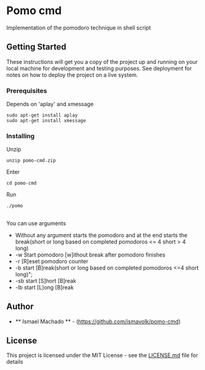 # Pomo cmd

Implementation of the pomodoro technique in shell script

## Getting Started

These instructions will get you a copy of the project up and running on your local machine for development and testing purposes. See deployment for notes on how to deploy the project on a live system.

### Prerequisites

Depends on 'aplay' and xmessage

```
sudo apt-get install aplay
sudo apt-get install xmessage
```

### Installing

Unzip 
```
unzip pomo-cmd.zip
```

Enter 
```
cd pomo-cmd
```

Run
```
./pomo
```

##

You can use arguments
* Without any argument starts the pomodoro and at the end starts the break(short or long based on completed pomodoros <= 4 short > 4 long)
* -w Start pomodoro [w]ithout break after pomodoro finishes
* -r [R]eset pomodoro counter
* -b start [B]reak(short or long based on completed pomodoros <=4 short  long)";
* -sb start [S]hort [B]reak
* -lb start [L]ong [B]reak

## Author

* ** Ismael Machado ** - (https://github.com/ismavolk/pomo-cmd)

## License

This project is licensed under the MIT License - see the [LICENSE.md](LICENSE.md) file for details

